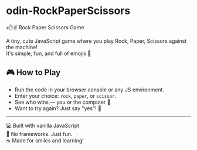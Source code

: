 # odin-RockPaperScissors

✊✋✌️ Rock Paper Scissors Game

A tiny, cute JavaScript game where you play Rock, Paper, Scissors against the machine!  
It's simple, fun, and full of emojis 🎉

## 🎮 How to Play
- Run the code in your browser console or any JS environment.
- Enter your choice: `rock`, `paper`, or `scissor`.
- See who wins — you or the computer 🤖
- Want to try again? Just say "yes"! 🔁

---

💻 Built with vanilla JavaScript  
🎨 No frameworks. Just fun.  
☕ Made for smiles and learning!
